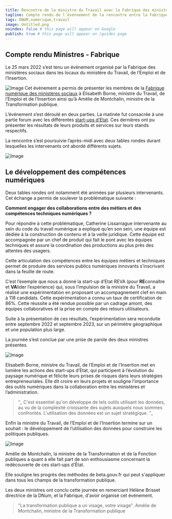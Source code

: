 ```yaml
---
title: Rencontre de la ministre du Travail avec la Fabrique des ministères sociaux
tagline: Compte rendu de l’événnement de la rencontre entre la Fabrique des ministères sociaux et de la ministre du Travail, de l’Emploi et de l’Insertion ainsi que la ministre de la Transformation publique.
tags: DNUM,numérique,travail
image: Untitled.png
noindex: false # this page will appear on Google
publish: true # this page will appear on /guides page
---
```


## Compte rendu Ministres - Fabrique

Le 25 mars 2022 s’est tenu un événement organisé par la Fabrique des ministères sociaux dans les locaux du ministère du Travail, de l’Emploi et de l’Insertion.

![Image](/images/guides/Compte_rendu_Ministres_-_Fabrique_1.png)
Cet événement a permis de présenter les membres de la [Fabrique numérique des ministères sociaux](https://www.fabrique.social.gouv.fr/) à Elisabeth Borne, ministre du Travail, de l’Emploi et de l’Insertion ainsi qu’à Amélie de Montchalin, ministre de la Transformation publique.

L’événement s’est déroulé en deux parties. La matinée fut consacrée à une partie forum avec les différentes [start-ups d’Etat](https://www.fabrique.social.gouv.fr/#produits). Ces dernières ont pu présenter les résultats de leurs produits et services sur leurs stands respectifs.

La rencontre s’est poursuivie l’après-midi avec deux tables rondes durant lesquelles les intervenants ont abordé différents sujets.

![Image](/images/guides/Compte_rendu_Ministres_-_Fabrique_2.png)

## Le développement des compétences numériques

Deux tables rondes ont notamment été animées par plusieurs intervenants. Cet échange a permis de soulever la problématique suivante :

**Comment engager des collaborations entre des métiers et des compétences techniques numériques ?**

Pour répondre à cette problématique, Catherine Lissarrague intervenante au sein du code du travail numérique a expliqué qu’en son sein, une équipe est dédiée à la construction de contenu et à la veille juridique. Cette équipe est accompagnée par un chef de produit qui fait le pont avec les équipes techniques et assure la coordination des productions au plus près des attentes des usagers.

Cette articulation des compétences entre les équipes métiers et techniques permet de produire des services publics numériques innovants s’inscrivant dans la feuille de route.

C’est l’exemple que nous a donné la start-up d’Etat REVA (pour **RE**connaître et **VA**lider l’expérience) qui, sous l’impulsion de la ministre du Travail, a réalisé une expérimentation en proposant un accompagnement clef en main à 118 candidats. Cette expérimentation a connu un taux de certification de 86%. Cette réussite a été rendue possible par un cadrage amont, des équipes collaboratives et la prise en compte des retours utilisateurs.

Suite à la présentation de ces résultats, l’expérimentation sera reconduite entre septembre 2022 et septembre 2023, sur un périmètre géographique et une population plus large.

La journée s’est conclue par une prise de parole des deux ministres présentes.

![Image](/images/guides/Compte_rendu_Ministres_-_Fabrique_3.png)

Elisabeth Borne, ministre du Travail, de l’Emploi et de l’Insertion met en lumière les actions des start-ups d’Etat, qui participent à l’évolution du paysage numérique et félicite leurs prises de risques dans leurs stratégies entrepreneuriales. Elle dit croire en leurs projets et souligne l’importance des outils numériques dans la collaboration entre les ministères et l’administration.

> “_ C'est essentiel qu'on développe de tels outils utilisant les données, au vu de la complexité croissante des sujets auxquels nous sommes confrontés. L'utilisation des données est un sujet stratégique. ”_

Enfin la ministre du Travail, de l’Emploi et de l’Insertion termine sur un souhait : le développement de l’utilisation des données pour construire les politiques publiques.

![Image](/images/guides/Compte_rendu_Ministres_-_Fabrique_4.png)

Amélie de Montchalin, la ministre de la Transformation et de la Fonction publiques a quant à elle fait part de son enthousiasme concernant la redécouverte de ces start-ups d’État.

Elle souligne les progrès des méthodes de beta.gouv.fr qui peut s'appliquer dans tous les champs de la transformation publique.

Les deux ministres ont conclu cette journée en remerciant Hélène Brisset directrice de la DNum, et la Fabrique, d'avoir organisé cet événement.

> "La transformation publique a un visage, votre visage". Amélie de Montchalin, ministre de la Transformation publique

